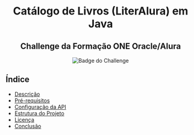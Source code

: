 <h1 align="center">Catálogo de Livros (LiterAlura) em Java</h1>
<h2 align="center">Challenge da Formação ONE Oracle/Alura</h2>

<p align="center">
  <img src="" alt="Badge do Challenge">
</p>

## Índice

- [Descrição](#descrição)
- [Pré-requisitos](#pré-requisitos)
- [Configuração da API](#configuração-da-api)
- [Estrutura do Projeto](#estrutura-do-projeto)
- [Licença](#licença)
- [Conclusão](#conclusão)
